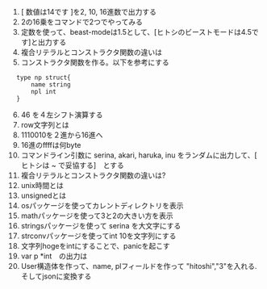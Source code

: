 1. [ 数値は14です ]を2, 10, 16進数で出力する
2. 2の16乗をコマンドで2つでやってみる
3. 定数を使って、beast-modeは1.5として、[ヒトシのビーストモードは4.5です]と出力する
4. 複合リテラルとコンストラクタ関数の違いは
5. コンストラクタ関数を作る。以下を参考にする
```title:go
  type np struct{
      name string
      npl int
  }
```
6. 46 を４左シフト演算する
7. row文字列とは
8. 1110010を２進から16進へ
9. 16進のffffは何byte
10. コマンドライン引数に serina, akari, haruka, inu をランダムに出力して、[ ヒトシは ~ で妥協する]　とする
11. 複合リテラルとコンストラクタ関数の違いは?
12. unix時間とは
13. unsignedとは
14. osパッケージを使ってカレントディレクトリを表示
15. mathパッケージを使って3と2の大きい方を表示
16. stringsパッケージを使って serina を大文字にする
17. strconvパッケージを使ってint 10を文字列にする
18. 文字列hogeをintにすることで、panicを起こす
19. var p *int　の出力は
20. User構造体を作って、name, plフィールドを作って "hitoshi","3"を入れる.そしてjsonに変換する
